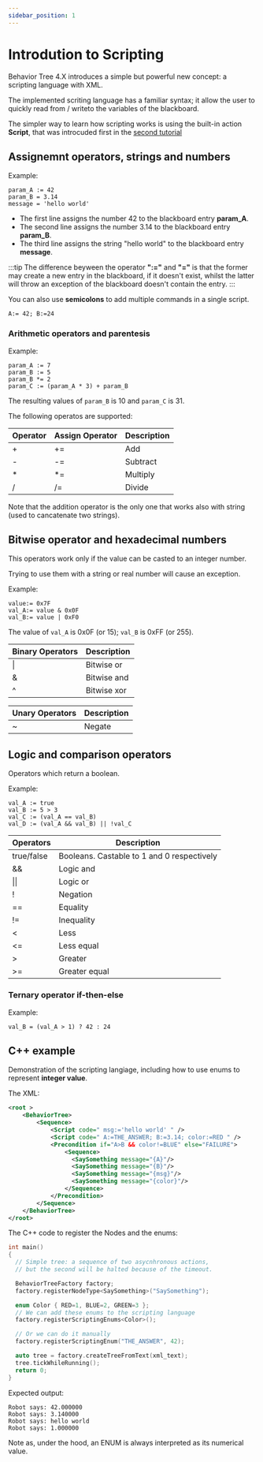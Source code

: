 ```yaml
---
sidebar_position: 1
---
```


# Introdution to Scripting

Behavior Tree 4.X introduces a simple but powerful new concept:
a scripting language with XML.

The implemented scriting language has a familiar syntax; it allow the user to quickly
read from / writeto the variables of the blackboard.

The simpler way to learn how scripting works is using the built-in action __Script__,
that was introcuded first in the [second tutorial](tutorial-basics/tutorial_02_basic_ports.md)

## Assignemnt operators, strings and numbers

Example:

```
param_A := 42
param_B = 3.14
message = 'hello world'
```

- The first line assigns the number 42 to the blackboard entry __param_A__.
- The second line assigns the number 3.14 to the blackboard entry __param_B__.
- The third line assigns the string "hello world" to the blackboard entry __message__.

:::tip
The difference beyween the operator __":="__ and __"="__ is that the former
may create a new entry in the blackboard, if it doesn't exist, whilst the latter will throw
an exception of the blackboard doesn't contain the entry.
:::

You can also use __semicolons__ to add multiple
commands in a single script.

```
A:= 42; B:=24
```

### Arithmetic operators and parentesis 

Example:

```
param_A := 7
param_B := 5
param_B *= 2
param_C := (param_A * 3) + param_B
```

The resulting values of `param_B` is 10 and `param_C` is 31. 

The following operatos are supported:

| Operator | Assign Operator  | Description |
|----------|---------|---------|
| +        |  +=     | Add      |
| -        |  -=     | Subtract |
| *        |  *=     | Multiply |
| /        |  /=     | Divide   |

Note that the addition operator is the only one that works also with string (used to cancatenate two strings).

## Bitwise operator and hexadecimal numbers

This operators work only if the value can be casted to
an integer number.

Trying to use them with a string or real number will
cause an exception.

Example:

```
value:= 0x7F
val_A:= value & 0x0F
val_B:= value | 0xF0
```

The value of `val_A` is 0x0F (or 15); `val_B` is 0xFF (or 255). 

| Binary Operators | Description |
|----------|---------|
| \|       |  Bitwise or   |
| &        |  Bitwise and |
| ^        |  Bitwise xor |

| Unary Operators | Description |
|----------|---------|
| ~        |  Negate   |

## Logic and comparison operators

Operators which return a boolean.

Example:

```
val_A := true
val_B := 5 > 3
val_C := (val_A == val_B)
val_D := (val_A && val_B) || !val_C
```

| Operators | Description |
|----------|---------|
| true/false |  Booleans. Castable to 1 and 0 respectively   |
| &&       |  Logic and |
| \|\|     |  Logic or |
| !        |  Negation |
| ==       |  Equality |
| !=       |  Inequality |
| <        |  Less |
| <=       |  Less equal |
| >        |  Greater |
| >=       |  Greater equal |


### Ternary operator **if-then-else**

Example:

```
val_B = (val_A > 1) ? 42 : 24
```

## C++ example

Demonstration of the scripting langiage, including how to use enums to 
represent **integer value**.

The XML:

``` xml
<root >
    <BehaviorTree>
        <Sequence>
            <Script code=" msg:='hello world' " />
            <Script code=" A:=THE_ANSWER; B:=3.14; color:=RED " />
            <Precondition if="A>B && color!=BLUE" else="FAILURE">
                <Sequence>
                  <SaySomething message="{A}"/>
                  <SaySomething message="{B}"/>
                  <SaySomething message="{msg}"/>
                  <SaySomething message="{color}"/>
                </Sequence>
            </Precondition>
        </Sequence>
    </BehaviorTree>
</root>
```

The C++ code to register the Nodes and the enums:

``` cpp
int main()
{
  // Simple tree: a sequence of two asycnhronous actions,
  // but the second will be halted because of the timeout.

  BehaviorTreeFactory factory;
  factory.registerNodeType<SaySomething>("SaySomething");

  enum Color { RED=1, BLUE=2, GREEN=3 };
  // We can add these enums to the scripting language
  factory.registerScriptingEnums<Color>();

  // Or we can do it manually
  factory.registerScriptingEnum("THE_ANSWER", 42);

  auto tree = factory.createTreeFromText(xml_text);
  tree.tickWhileRunning();
  return 0;
}
```

Expected output:

```
Robot says: 42.000000
Robot says: 3.140000
Robot says: hello world
Robot says: 1.000000
```

Note as, under the hood, an ENUM is always interpreted as its numerical value.
